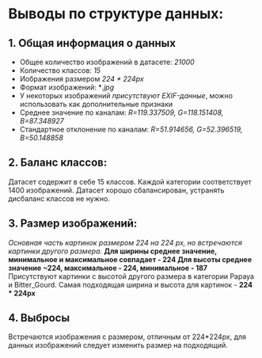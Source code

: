 # Выводы по структуре данных:

## 1. Общая информация о данных
- Общее количество изображений в датасете: *21000*
- Количество классов: *15*
- Иображения размером *224 * 224px*
- Формат изображений: **.jpg*
- У некоторых изображений *присутствуют EXIF-данные*, можно использовать как дополнительные признаки
- Среднее значение по каналам: *R=119.337509, G=118.151408, B=87.348927*
- Стандартное отклонение по каналам:  *R=51.914656, G=52.396519, B=50.148858*

## 2. Баланс классов:
Датасет содержит в себе 15 классов. Каждой категории соответствует 1400 изображений.
Датасет хорошо сбалансирован, устранять дисбаланс классов не нужно.

## 3. Размер изображений:
*Основная часть картинок размером 224 на 224 px, но встречаются картинки другого размера.*
**Для ширины среднее значение, минимальное и максимальное совпадает - 224
Для высоты среднее значение ~224, максимальное - 224, минимальное - 187**
Присутствуют картинки с высотой другого размера в категории Papaya и Bitter_Gourd. Самая подходящая ширина и высота для картинок - **224 * 224px**
## 4. Выбросы
Встречаются изображения с размером, отличным от 224*224px, для данных изображений следует изменить размер на подходящий.
